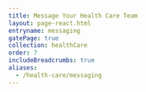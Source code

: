 ```yaml
---
title: Message Your Health Care Team
layout: page-react.html
entryname: messaging
gatePage: true
collection: healthCare
order: 7
includeBreadcrumbs: true
aliases:
  - /health-care/messaging
---
```


